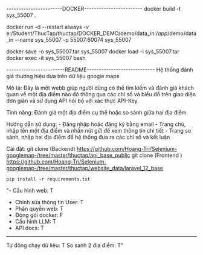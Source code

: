 
-----------------------DOCKER------------------------ 
docker build -t sys_55007 .

docker run -d --restart always -v e:/Student/ThucTap/thuctap/DOCKER_DEMO/demo/data_in:/_app_/demo/data_in --name sys_55007 -p 55007:60074 sys_55007

docker save -o sys_55007.tar sys_55007
docker load -i sys_55007.tar
docker exec -it sys_55007 bash

------------------------README----------------------------
Hệ thống đánh giá thương hiệu dựa trên dữ liệu google maps

Mô tả: Đây là một webb giúp người dùng có thể tìm kiếm và đánh giá khách quan về một địa điểm nào đó thông qua các chỉ số và biểu đồ trên giao diện đơn giản và sử dụng API nôi bộ với xác thực API-Key.

Tính năng: Đánh giá một địa điểm cụ thể hoặc so sánh giữa hai địa điểm

Hướng dẫn sử dụng:
    - Đăng nhập hoặc đăng ký bằng email
    - Trang chủ, nhập tên một địa điểm và nhấn nút gửi để xem thông tin chi tiết
    - Trang so sánh, nhập hai địa điểm để hệ thống đưa ra các chỉ số và kết luận

Cài đặt:
    git clone (Backend) https://github.com/Hoang-Tri/Selenium-googlemap-/tree/master/thuctap/api_base_public
    git clone (Frontend ) https://github.com/Hoang-Tri/Selenium-googlemap-/tree/master/thuctap/website_data/laravel_12_base

    pip install -r requirements.txt


"- Cấu hình web: T
- Chỉnh sửa thông tin User: T
- Phân quyền web: T
- Đóng gói docker: F
- Cấu hình LLM: T
- API docs: T
----
Tự động chạy dữ liệu: T
So sanh 2 địa điểm: T"